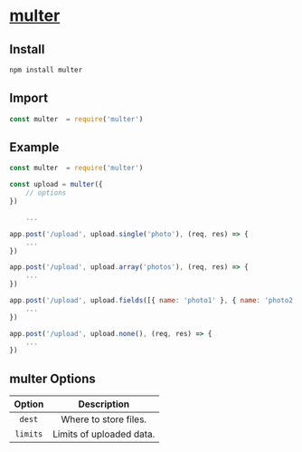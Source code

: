 [multer](https://github.com/expressjs/multer)
========

Install
-------
```sh
npm install multer
```

Import
------
```js
const multer  = require('multer')
```

Example
-------
```js
const multer  = require('multer')

const upload = multer({
    // options
})

    ...

app.post('/upload', upload.single('photo'), (req, res) => {
    ...
})

app.post('/upload', upload.array('photos'), (req, res) => {
    ...
})

app.post('/upload', upload.fields([{ name: 'photo1' }, { name: 'photo2' }]), (req, res) => {
    ...
})

app.post('/upload', upload.none(), (req, res) => {
    ...
})
```

multer Options
--------------
| Option | Description |
|:------:|:-----------:|
| `dest` | Where to store files. |
| `limits` | Limits of uploaded data. |